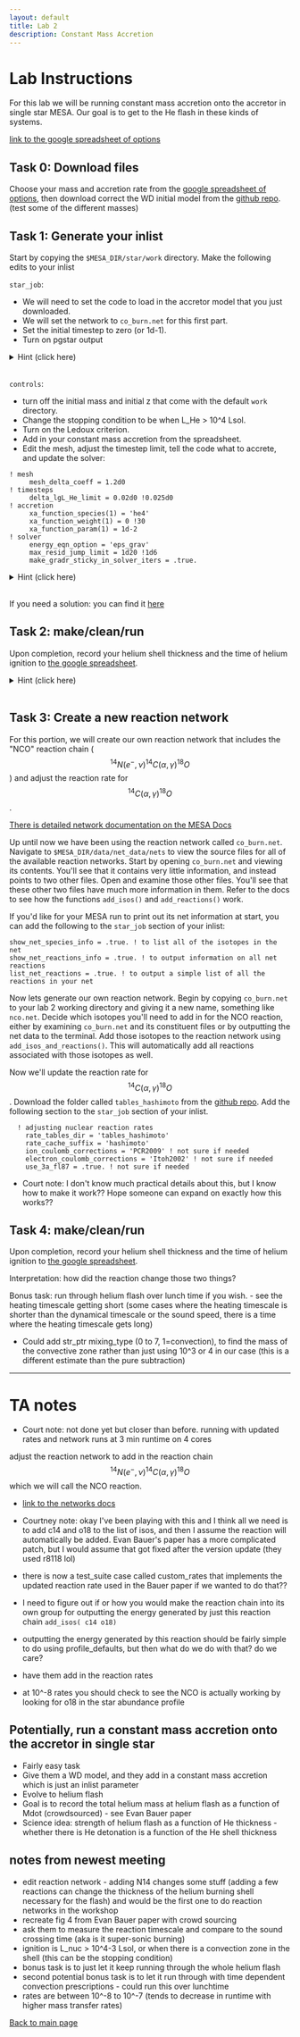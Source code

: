 ```yaml
---
layout: default
title: Lab 2
description: Constant Mass Accretion
---
```



# Lab Instructions

For this lab we will be running constant mass accretion onto the accretor in single star MESA. Our goal is to get to the He flash in these kinds of systems.

[link to the google spreadsheet of options](https://docs.google.com/spreadsheets/d/1__UPg_5JfiBkJpZTleyaSwW_faxHzmo_X7Us2RTfLOM/edit#gid=1651867869)

## Task 0: Download files
Choose your mass and accretion rate from the [google spreadsheet of options](https://docs.google.com/spreadsheets/d/1__UPg_5JfiBkJpZTleyaSwW_faxHzmo_X7Us2RTfLOM/edit#gid=1651867869), then download correct the WD initial model from the [github repo](https://github.com/courtcraw/mesadu_wdbinaries). (test some of the different masses)

## Task 1: Generate your inlist
Start by copying the <code>$MESA_DIR/star/work</code> directory. Make the following edits to your inlist

<code>star_job</code>:

* We will need to set the code to load in the accretor model that you just downloaded. 
* We will set the network to <code>co_burn.net</code> for this first part. 
* Set the initial timestep to zero (or 1d-1). 
* Turn on pgstar output

<hint><details>
<summary> Hint (click here) </summary><p>
Search for the following in the MESA Documentation: <code>load_saved_model</code>, <code>change_initial_net</code>, <code>set_initial_dt</code>, and <code>pgstar_flag</code>
</p></details></hint>
<br>

<code>controls</code>: 

* turn off the initial mass and initial z that come with the default <code>work</code> directory. 
* Change the stopping condition to be when L_He > 10^4 Lsol. 
* Turn on the Ledoux criterion. 
* Add in your constant mass accretion from the spreadsheet.
* Edit the mesh, adjust the timestep limit, tell the code what to accrete, and update the solver:
```
! mesh
     mesh_delta_coeff = 1.2d0
! timesteps
     delta_lgL_He_limit = 0.02d0 !0.025d0
! accretion
     xa_function_species(1) = 'he4'
     xa_function_weight(1) = 0 !30
     xa_function_param(1) = 1d-2
! solver
     energy_eqn_option = 'eps_grav'
     max_resid_jump_limit = 1d20 !1d6
     make_gradr_sticky_in_solver_iters = .true.
```

<hint><details>
<summary> Hint (click here) </summary><p>
Search for the following in the MESA Documentation: <code>power_he_burn_upper_limit</code>, <code>use_ledoux_criterion</code>, and <code>mass_change</code>
</p></details></hint>
<br>

If you need a solution: you can find it [here](./lab2_solns.md)

## Task 2: make/clean/run
Upon completion, record your helium shell thickness and the time of helium ignition to [the google spreadsheet](https://docs.google.com/spreadsheets/d/1__UPg_5JfiBkJpZTleyaSwW_faxHzmo_X7Us2RTfLOM/edit#gid=1651867869).

<hint><details>
<summary> Hint (click here) </summary><p>
The helium shell thickness is <code>star_mass - co_core_mass</code>
</p></details></hint>
<br>

## Task 3: Create a new reaction network
For this portion, we will create our own reaction network that includes the "NCO" reaction chain ($$^{14}N(e^-,\nu)^{14}C(\alpha,\gamma)^{18}O$$) and adjust the reaction rate for $$^{14}C(\alpha,\gamma)^{18}O$$. 

[There is detailed network documentation on the MESA Docs](https://docs.mesastar.org/en/latest/net/nets.html)

Up until now we have been using the reaction network called <code>co_burn.net</code>. Navigate to <code>$MESA_DIR/data/net_data/nets</code> to view the source files for all of the available reaction networks. Start by opening <code>co_burn.net</code> and viewing its contents. You'll see that it contains very little information, and instead points to two other files. Open and examine those other files. You'll see that these other two files have much more information in them. Refer to the docs to see how the functions <code>add_isos()</code> and <code>add_reactions()</code> work.

If you'd like for your MESA run to print out its net information at start, you can add the following to the <code>star_job</code> section of your inlist:
```
show_net_species_info = .true. ! to list all of the isotopes in the net
show_net_reactions_info = .true. ! to output information on all net reactions
list_net_reactions = .true. ! to output a simple list of all the reactions in your net
```

Now lets generate our own reaction network. Begin by copying <code>co_burn.net</code> to your lab 2 working directory and giving it a new name, something like <code>nco.net</code>. Decide which isotopes you'll need to add in for the NCO reaction, either by examining <code>co_burn.net</code> and its constituent files or by outputting the net data to the terminal. Add those isotopes to the reaction network using <code>add_isos_and_reactions()</code>. This will automatically add all reactions associated with those isotopes as well. 

Now we'll update the reaction rate for $$^{14}C(\alpha,\gamma)^{18}O$$. Download the folder called <code>tables_hashimoto</code> from the [github repo](https://github.com/courtcraw/mesadu_wdbinaries). Add the following section to the <code>star_job</code> section of your inlist.

```
  ! adjusting nuclear reaction rates
    rate_tables_dir = 'tables_hashimoto'
    rate_cache_suffix = 'hashimoto'
    ion_coulomb_corrections = 'PCR2009' ! not sure if needed
    electron_coulomb_corrections = 'Itoh2002' ! not sure if needed
    use_3a_fl87 = .true. ! not sure if needed
```

* Court note: I don't know much practical details about this, but I know how to make it work?? Hope someone can expand on exactly how this works??

## Task 4: make/clean/run
Upon completion, record your helium shell thickness and the time of helium ignition to [the google spreadsheet](https://docs.google.com/spreadsheets/d/1__UPg_5JfiBkJpZTleyaSwW_faxHzmo_X7Us2RTfLOM/edit#gid=1651867869).

Interpretation: how did the reaction change those two things?

Bonus task: run through helium flash over lunch time if you wish. - see the heating timescale getting short (some cases where the heating timescale is shorter than the dynamical timescale or the sound speed, there is a time where the heating timescale gets long)

* Could add str_ptr mixing_type (0 to 7, 1=convection), to find the mass of the convective zone rather than just using 10^3 or 4 in our case (this is a different estimate than the pure subtraction)





* * *

# TA notes


* Court note: not done yet but closer than before. running with updated rates and network runs at 3 min runtime on 4 cores

adjust the reaction network to add in the reaction chain $$^{14}N(e^-,\nu)^{14}C(\alpha,\gamma)^{18}O$$ which we will call the NCO reaction.
* [link to the networks docs](https://docs.mesastar.org/en/latest/net/nets.html)

* Courtney note: okay I've been playing with this and I think all we need is to add c14 and o18 to the list of isos, and then I assume the reaction will automatically be added. Evan Bauer's paper has a more complicated patch, but I would assume that got fixed after the version update (they used r8118 lol)
* there is now a test_suite case called custom_rates that implements the updated reaction rate used in the Bauer paper if we wanted to do that?? 
* I need to figure out if or how you would make the reaction chain into its own group for outputting the energy generated by just this reaction chain
<code>add_isos(
c14
o18)</code>

* outputting the energy generated by this reaction should be fairly simple to do using profile_defaults, but then what do we do with that? do we care?
* have them add in the reaction rates
* at 10^-8 rates you should check to see the NCO is actually working by looking for o18 in the star abundance profile

## Potentially, run a constant mass accretion onto the accretor in single star
* Fairly easy task 
* Give them a WD model, and they add in a constant mass accretion which is just an inlist parameter
* Evolve to helium flash
* Goal is to record the total helium mass at helium flash as a function of Mdot (crowdsourced) - see Evan Bauer paper
* Science idea: strength of helium flash as a function of He thickness - whether there is He detonation is a function of the He shell thickness


## notes from newest meeting
* edit reaction network - adding N14 changes some stuff (adding a few reactions can change the thickness of the helium burning shell necessary for the flash) and would be the first one to do reaction networks in the workshop
* recreate fig 4 from Evan Bauer paper with crowd sourcing
* ask them to measure the reaction timescale and compare to the sound crossing time (aka is it super-sonic burning)
* ignition is L_nuc > 10^4-3 Lsol, or when there is a convection zone in the shell (this can be the stopping condition)
* bonus task is to just let it keep running through the whole helium flash
* second potential bonus task is to let it run through with time dependent convection prescriptions - could run this over lunchtime
* rates are between 10^-8 to 10^-7 (tends to decrease in runtime with higher mass transfer rates)









[Back to main page](./)